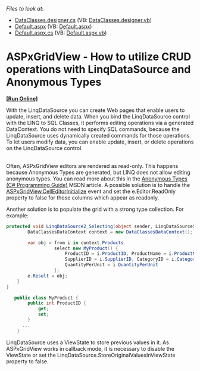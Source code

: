 <!-- default file list -->
*Files to look at*:

* [DataClasses.designer.cs](./CS/WebSite/App_Code/DataClasses.designer.cs) (VB: [DataClasses.designer.vb](./VB/WebSite/App_Code/DataClasses.designer.vb))
* [Default.aspx](./CS/WebSite/Default.aspx) (VB: [Default.aspx](./VB/WebSite/Default.aspx))
* [Default.aspx.cs](./CS/WebSite/Default.aspx.cs) (VB: [Default.aspx.vb](./VB/WebSite/Default.aspx.vb))
<!-- default file list end -->
# ASPxGridView - How to utilize CRUD operations with LinqDataSource and Anonymous Types
<!-- run online -->
**[[Run Online]](https://codecentral.devexpress.com/e3557/)**
<!-- run online end -->


<p>With the LinqDataSource you can create Web pages that enable users to update, insert, and delete data.  When you bind the LinqDataSource control with the LINQ to SQL Classes, it performs editing operations via a generated DataContext. You do not need to specify SQL commands, because the LinqDataSource uses dynamically created commands for those operations. To let users modify data, you can enable update, insert, or delete operations on the LinqDataSource control. </p><p><br />
Often, ASPxGridView editors are rendered as read-only. This happens because Anonymous Types are generated, but LINQ does not allow editing anonymous types. You can read more about this in the <a href="http://msdn.microsoft.com/en-us/library/bb397696%28v=vs.90%29.aspx"><u>Anonymous Types (C# Programming Guide)</u></a> MSDN article. A possible solution is to handle the <a href="http://documentation.devexpress.com/#AspNet/DevExpressWebASPxGridViewASPxGridView_CellEditorInitializetopic"><u>ASPxGridView.CellEditorInitialize</u></a> event and set the e.Editor.ReadOnly property to false for those columns which appear as readonly. </p><p>Another solution is to populate the grid with a strong type collection. For example: </p>

```cs
protected void LinqDataSource2_Selecting(object sender, LinqDataSourceSelectEventArgs e) {
        DataClassesDataContext context = new DataClassesDataContext();

        var obj = from i in context.Products
                  select new MyProduct() {
                      ProductID = i.ProductID, ProductName = i.ProductName,
                      SupplierID = i.SupplierID, CategoryID = i.CategoryID,
                      QuantityPerUnit = i.QuantityPerUnit
                  };
        e.Result = obj;
    }
}

   public class MyProduct {
        public int ProductID {
            get;
            set;
        }
      ...
    } 

```

<p>LinqDataSource uses a ViewState to store previous values in it. As ASPxGridView works in callback mode, it is necessary to disable the ViewState or set the LinqDataSource.StoreOriginalValuesInViewState property to false.</p>

<br/>


